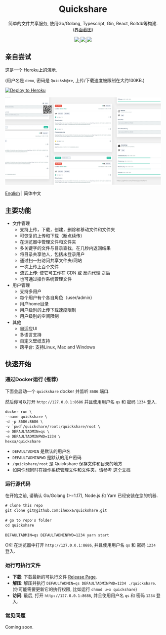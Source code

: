 <h1 align="center">
  Quickshare
</h1>
<p align="center">
  简单的文件共享服务, 使用Go/Golang, Typescript, Gin, React, Boltdb等构建.
  (<a href="https://github.com/ihexxa/quickshare/blob/main/docs/screenshots.md">界面截图</a>)
</p>
<p align="center">
  <a href="https://github.com/ihexxa/quickshare/actions">
    <img src="https://github.com/ihexxa/quickshare/workflows/quickshare-ci/badge.svg" />
  </a>
  <a href="https://goreportcard.com/report/github.com/ihexxa/quickshare">
    <img src="https://goreportcard.com/badge/github.com/ihexxa/quickshare" />
  </a>
  <a href="https://gitter.im/quickshare/Lobby?utm_source=share-link&utm_medium=link&utm_campaign=share-link">
    <img src="https://badges.gitter.im/Join%20Chat.svg" />
  </a>
<p>

## 亲自尝试
这是一个 [Heroku上的演示](https://hexxa-quickshare.herokuapp.com/).

(用户名是 `demo`, 密码是 `Quicksh@re`, 上传/下载速度被限制在大约100KB.)

[![Deploy to Heroku](https://www.herokucdn.com/deploy/button.svg)](https://heroku.com/deploy?template=https://github.com/ihexxa/quickshare)

![Quickshare on desktop](./imgs/v0.5.4/screens.jpg)


[English](../README.md) | 简体中文

## 主要功能

- 文件管理
  - 支持上传，下载，创建，删除和移动文件和文件夹
  - 可恢复的上传和下载（断点续传）
  - 在浏览器中管理文件和文件夹
  - 多关键字的文件与目录查找，在几秒内返回结果
  - 将目录共享他人，包括未登录用户
  - 通过扫一扫访问共享文件夹/网站
  - 一次上传上百个文件
  - 流式上传: 使它可工作在 CDN 或 反向代理 之后
  - 也可通过操作系统管理文件
- 用户管理
  - 支持多用户
  - 每个用户有个各自角色（user/admin）
  - 用户home目录
  - 用户级别的上传下载速度限制
  - 用户级别的空间限制
- 其他
  - 自适应UI
  - 多语言支持
  - 自定义壁纸支持
  - 跨平台: 支持Linux, Mac and Windows
## 快速开始

### 通过Docker运行 (推荐)

下面会启动一个 `quickshare` docker 并监听 `8686` 端口.

然后你可以打开 `http://127.0.0.1:8686` 并且使用用户名 `qs` 和 密码 `1234` 登入.

```
docker run \
--name quickshare \
-d -p 8686:8686 \
-v `pwd`/quickshare/root:/quickshare/root \
-e DEFAULTADMIN=qs \
-e DEFAULTADMINPWD=1234 \
hexxa/quickshare
```

- `DEFAULTADMIN` 是默认的用户名
- `DEFAULTADMINPWD` 是默认的用户密码
- `/quickshare/root` 是 Quickshare 保存文件和目录的地方
- 如果你想同时在操作系统管理文件和文件夹，请参考 [这个文档](./docs/doc.md)

### 运行源代码

在开始之前, 请确认 Go/Golang (>=1.17), Node.js 和 Yarn 已经安装在您的机器.

```
# clone this repo
git clone git@github.com:ihexxa/quickshare.git

# go to repo's folder
cd quickshare

DEFAULTADMIN=qs DEFAULTADMINPWD=1234 yarn start
```

OK! 在浏览器中打开 `http://127.0.0.1:8686`, 并且使用用户名 `qs` 和 密码 `1234` 登入.

### 运行可执行文件

- **下载**: 下载最新的可执行文件 [Release Page](https://github.com/ihexxa/quickshare/releases).
- **解压**: 解压并执行 `DEFAULTADMIN=qs DEFAULTADMINPWD=1234 ./quickshare`. (你可能需要更新它的执行权限, 比如运行 `chmod u+x quickshare`)
- **访问**: 最后, 打开 `http://127.0.0.1:8686`, 并且使用用户名 `qs` 和 密码 `1234` 登入.

### 常见问题

Coming soon.
